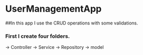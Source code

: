 # UserManagementApp
##In this app I use the CRUD operations with some validations.
### First I create four folders.
-> Controller
-> Service
-> Repository
-> model
